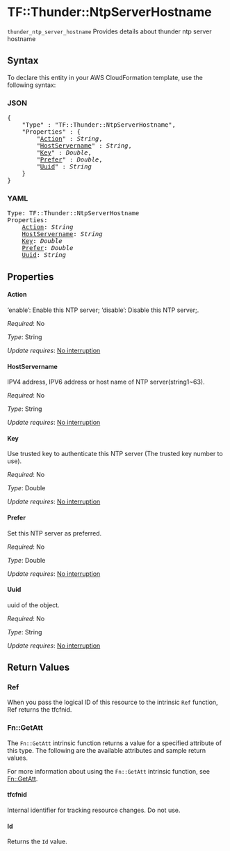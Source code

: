 # TF::Thunder::NtpServerHostname

`thunder_ntp_server_hostname` Provides details about thunder ntp server hostname

## Syntax

To declare this entity in your AWS CloudFormation template, use the following syntax:

### JSON

<pre>
{
    "Type" : "TF::Thunder::NtpServerHostname",
    "Properties" : {
        "<a href="#action" title="Action">Action</a>" : <i>String</i>,
        "<a href="#hostservername" title="HostServername">HostServername</a>" : <i>String</i>,
        "<a href="#key" title="Key">Key</a>" : <i>Double</i>,
        "<a href="#prefer" title="Prefer">Prefer</a>" : <i>Double</i>,
        "<a href="#uuid" title="Uuid">Uuid</a>" : <i>String</i>
    }
}
</pre>

### YAML

<pre>
Type: TF::Thunder::NtpServerHostname
Properties:
    <a href="#action" title="Action">Action</a>: <i>String</i>
    <a href="#hostservername" title="HostServername">HostServername</a>: <i>String</i>
    <a href="#key" title="Key">Key</a>: <i>Double</i>
    <a href="#prefer" title="Prefer">Prefer</a>: <i>Double</i>
    <a href="#uuid" title="Uuid">Uuid</a>: <i>String</i>
</pre>

## Properties

#### Action

‘enable’: Enable this NTP server; ‘disable’: Disable this NTP server;.

_Required_: No

_Type_: String

_Update requires_: [No interruption](https://docs.aws.amazon.com/AWSCloudFormation/latest/UserGuide/using-cfn-updating-stacks-update-behaviors.html#update-no-interrupt)

#### HostServername

IPV4 address, IPV6 address or host name of NTP server(string1~63).

_Required_: No

_Type_: String

_Update requires_: [No interruption](https://docs.aws.amazon.com/AWSCloudFormation/latest/UserGuide/using-cfn-updating-stacks-update-behaviors.html#update-no-interrupt)

#### Key

Use trusted key to authenticate this NTP server (The trusted key number to use).

_Required_: No

_Type_: Double

_Update requires_: [No interruption](https://docs.aws.amazon.com/AWSCloudFormation/latest/UserGuide/using-cfn-updating-stacks-update-behaviors.html#update-no-interrupt)

#### Prefer

Set this NTP server as preferred.

_Required_: No

_Type_: Double

_Update requires_: [No interruption](https://docs.aws.amazon.com/AWSCloudFormation/latest/UserGuide/using-cfn-updating-stacks-update-behaviors.html#update-no-interrupt)

#### Uuid

uuid of the object.

_Required_: No

_Type_: String

_Update requires_: [No interruption](https://docs.aws.amazon.com/AWSCloudFormation/latest/UserGuide/using-cfn-updating-stacks-update-behaviors.html#update-no-interrupt)

## Return Values

### Ref

When you pass the logical ID of this resource to the intrinsic `Ref` function, Ref returns the tfcfnid.

### Fn::GetAtt

The `Fn::GetAtt` intrinsic function returns a value for a specified attribute of this type. The following are the available attributes and sample return values.

For more information about using the `Fn::GetAtt` intrinsic function, see [Fn::GetAtt](https://docs.aws.amazon.com/AWSCloudFormation/latest/UserGuide/intrinsic-function-reference-getatt.html).

#### tfcfnid

Internal identifier for tracking resource changes. Do not use.

#### Id

Returns the <code>Id</code> value.

